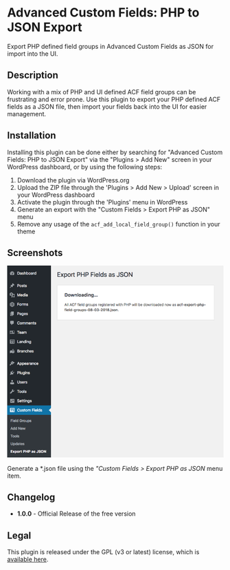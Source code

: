 # Advanced Custom Fields: PHP to JSON Export

Export PHP defined field groups in Advanced Custom Fields as JSON for import into the UI.

## Description

Working with a mix of PHP and UI defined ACF field groups can be frustrating and error prone. Use this plugin to export your PHP defined ACF fields as a JSON file, then import your fields back into the UI for easier management.

## Installation

Installing this plugin can be done either by searching for "Advanced Custom Fields: PHP to JSON Export" via the "Plugins > Add New" screen in your WordPress dashboard, or by using the following steps:

1. Download the plugin via WordPress.org
1. Upload the ZIP file through the 'Plugins > Add New > Upload' screen in your WordPress dashboard
1. Activate the plugin through the 'Plugins' menu in WordPress
1. Generate an export with the "Custom Fields > Export PHP as JSON" menu
1. Remove any usage of the `acf_add_local_field_group()` function in your theme

## Screenshots

![Custom Fields > Export PHP as JSON menu item](screenshot-1.png?raw=true "Custom Fields > Export PHP as JSON")

Generate a \*.json file using the _"Custom Fields > Export PHP as JSON_ menu item.

## Changelog

* **1.0.0** - Official Release of the free version

## Legal

This plugin is released under the GPL (v3 or latest) license, which is [available here](LICENSE.md).